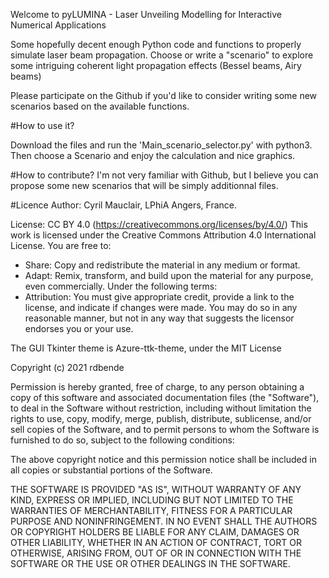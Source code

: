 Welcome to pyLUMINA - Laser Unveiling Modelling for Interactive Numerical Applications

Some hopefully decent enough Python code and functions to properly simulate laser beam propagation.
Choose or write a "scenario" to explore some intriguing coherent light propagation effects (Bessel beams, Airy beams)

Please participate on the Github if you'd like to consider writing some new scenarios based on the available functions.

#How to use it?

Download the files and run the 'Main_scenario_selector.py' with python3. 
Then choose a Scenario and enjoy the calculation and nice graphics.

#How to contribute?
I'm not very familiar with Github, but I believe you can propose some new scenarios that will be simply additionnal files. 

#Licence
Author: Cyril Mauclair, LPhiA Angers, France.

License: CC BY 4.0 (https://creativecommons.org/licenses/by/4.0/)
This work is licensed under the Creative Commons Attribution 4.0 International License.
You are free to:
- Share: Copy and redistribute the material in any medium or format.
- Adapt: Remix, transform, and build upon the material for any purpose, even commercially.
Under the following terms:
- Attribution: You must give appropriate credit, provide a link to the license, 
  and indicate if changes were made. You may do so in any reasonable manner, 
  but not in any way that suggests the licensor endorses you or your use.

The GUI Tkinter theme is Azure-ttk-theme, under the MIT License

Copyright (c) 2021 rdbende

Permission is hereby granted, free of charge, to any person obtaining a copy
of this software and associated documentation files (the "Software"), to deal
in the Software without restriction, including without limitation the rights
to use, copy, modify, merge, publish, distribute, sublicense, and/or sell
copies of the Software, and to permit persons to whom the Software is
furnished to do so, subject to the following conditions:

The above copyright notice and this permission notice shall be included in all
copies or substantial portions of the Software.

THE SOFTWARE IS PROVIDED "AS IS", WITHOUT WARRANTY OF ANY KIND, EXPRESS OR
IMPLIED, INCLUDING BUT NOT LIMITED TO THE WARRANTIES OF MERCHANTABILITY,
FITNESS FOR A PARTICULAR PURPOSE AND NONINFRINGEMENT. IN NO EVENT SHALL THE
AUTHORS OR COPYRIGHT HOLDERS BE LIABLE FOR ANY CLAIM, DAMAGES OR OTHER
LIABILITY, WHETHER IN AN ACTION OF CONTRACT, TORT OR OTHERWISE, ARISING FROM,
OUT OF OR IN CONNECTION WITH THE SOFTWARE OR THE USE OR OTHER DEALINGS IN THE
SOFTWARE.

